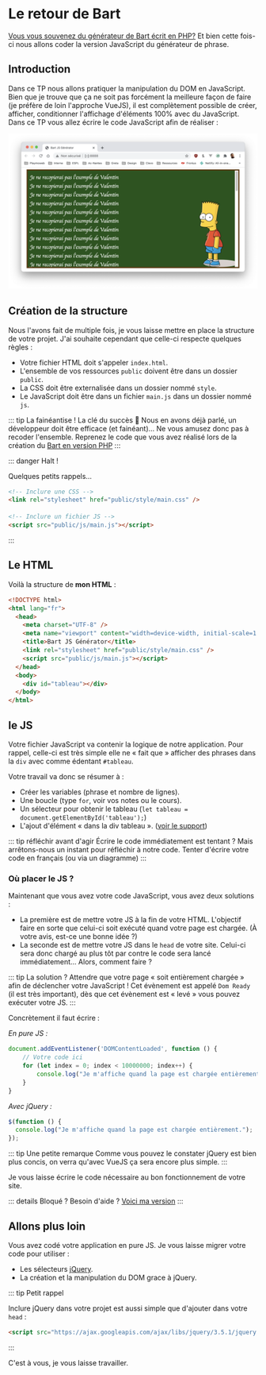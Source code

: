 # Le retour de Bart

[Vous vous souvenez du générateur de Bart écrit en PHP?](/tp/php/tp1.1.md) Et bien cette fois-ci nous allons coder la version JavaScript du générateur de phrase.

## Introduction

Dans ce TP nous allons pratiquer la manipulation du DOM en JavaScript. Bien que je trouve que ça ne soit pas forcément la meilleure façon de faire (je préfère de loin l'approche VueJS), il est complètement possible de créer, afficher, conditionner l'affichage d'éléments 100% avec du JavaScript. Dans ce TP vous allez écrire le code JavaScript afin de réaliser :

![Bart en version JS](./res/bart-js.png)

## Création de la structure

Nous l'avons fait de multiple fois, je vous laisse mettre en place la structure de votre projet. J'ai souhaite cependant que celle-ci respecte quelques règles :

- Votre fichier HTML doit s'appeler `index.html`.
- L'ensemble de vos ressources `public` doivent être dans un dossier `public`.
- La CSS doit être externalisée dans un dossier nommé `style`.
- Le JavaScript doit être dans un fichier `main.js` dans un dossier nommé `js`.

::: tip La fainéantise ! La clé du succès 🔑
Nous en avons déjà parlé, un développeur doit être efficace (et fainéant)… Ne vous amusez donc pas à recoder l'ensemble. Reprenez le code que vous avez réalisé lors de la création du [Bart en version PHP](/tp/php/tp1.1.md)
:::

::: danger Halt !

Quelques petits rappels…

```HTML
<!-- Inclure une CSS -->
<link rel="stylesheet" href="public/style/main.css" />

<!-- Inclure un fichier JS -->
<script src="public/js/main.js"></script>
```

:::

## Le HTML

Voilà la structure de **mon HTML** :

```html
<!DOCTYPE html>
<html lang="fr">
  <head>
    <meta charset="UTF-8" />
    <meta name="viewport" content="width=device-width, initial-scale=1.0" />
    <title>Bart JS Générator</title>
    <link rel="stylesheet" href="public/style/main.css" />
    <script src="public/js/main.js"></script>
  </head>
  <body>
    <div id="tableau"></div>
  </body>
</html>
```

## le JS

Votre fichier JavaScript va contenir la logique de notre application. Pour rappel, celle-ci est très simple elle ne « fait que » afficher des phrases dans la `div` avec comme édentant `#tableau`.

Votre travail va donc se résumer à :

- Créer les variables (phrase et nombre de lignes).
- Une boucle (type `for`, voir vos notes ou le cours).
- Un sélecteur pour obtenir le tableau (`let tableau = document.getElementById('tableau');`)
- L'ajout d'élément « dans la div tableau ». ([voir le support](/tp/javascript/support.md#creer-des-elements-dans-la-page))

::: tip réfléchir avant d'agir
Écrire le code immédiatement est tentant ? Mais arrêtons-nous un instant pour réfléchir à notre code. Tenter d'écrire votre code en français (ou via un diagramme)
:::

### Où placer le JS ?

Maintenant que vous avez votre code JavaScript, vous avez deux solutions :

- La première est de mettre votre JS à la fin de votre HTML. L'objectif faire en sorte que celui-ci soit exécuté quand votre page est chargée. (À votre avis, est-ce une bonne idée ?)
- La seconde est de mettre votre JS dans le `head` de votre site. Celui-ci sera donc chargé au plus tôt par contre le code sera lancé immédiatement… Alors, comment faire ?

::: tip La solution ?
Attendre que votre page « soit entièrement chargée » afin de déclencher votre JavaScript ! Cet évènement est appelé `Dom Ready` (il est très important), dès que cet évènement est « levé » vous pouvez exécuter votre JS.
:::

Concrètement il faut écrire :

_En pure JS :_

```js
document.addEventListener('DOMContentLoaded', function () {
    // Votre code ici
    for (let index = 0; index < 10000000; index++) {
        console.log("Je m'affiche quand la page est chargée entièrement.");
    }
}
```

_Avec jQuery :_

```js
$(function () {
  console.log("Je m'affiche quand la page est chargée entièrement.");
});
```

::: tip Une petite remarque
Comme vous pouvez le constater jQuery est bien plus concis, on verra qu'avec VueJS ça sera encore plus simple.
:::

Je vous laisse écrire le code nécessaire au bon fonctionnement de votre site.

::: details Bloqué ?
Besoin d'aide ? [Voici ma version](/demo/js/bart/index.html)
:::

## Allons plus loin

Vous avez codé votre application en pure JS. Je vous laisse migrer votre code pour utiliser :

- Les sélecteurs [jQuery](https://jquery.com/).
- La création et la manipulation du DOM grace à jQuery.

::: tip Petit rappel

Inclure jQuery dans votre projet est aussi simple que d'ajouter dans votre `head` :

```html
<script src="https://ajax.googleapis.com/ajax/libs/jquery/3.5.1/jquery.min.js"></script>
```

:::

C'est à vous, je vous laisse travailler.
